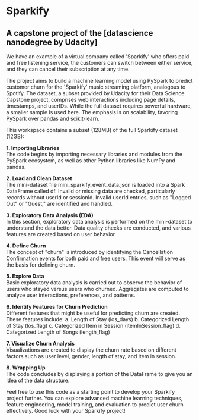 # Sparkify
## A capstone project of the [datascience nanodegree by Udacity]

We have an example of a virtual company called 'Sparkify' who offers paid and free listening service, the customers can switch between either service, and they can cancel their subscription at any time.

The project aims to build a machine learning model using PySpark to predict customer churn for the 'Sparkify' music streaming platform, analogous to Spotify. The dataset, a subset provided by Udacity for their Data Science Capstone project, comprises web interactions including page details, timestamps, and userIDs. While the full dataset requires powerful hardware, a smaller sample is used here. The emphasis is on scalability, favoring PySpark over pandas and scikit-learn.

This workspace contains a subset (128MB) of the full Sparkify dataset (12GB):

<b>1. Importing Libraries</b><br>
The code begins by importing necessary libraries and modules from the PySpark ecosystem, as well as other Python libraries like NumPy and pandas.

<b>2. Load and Clean Dataset</b><br>
The mini-dataset file mini_sparkify_event_data.json is loaded into a Spark DataFrame called df. Invalid or missing data are checked, particularly records without userId or sessionId. Invalid userId entries, such as "Logged Out" or "Guest," are identified and handled.

<b>3. Exploratory Data Analysis (EDA)</b><br>
In this section, exploratory data analysis is performed on the mini-dataset to understand the data better. Data quality checks are conducted, and various features are created based on user behavior.

<b>4. Define Churn</b><br>
The concept of "churn" is introduced by identifying the Cancellation Confirmation events for both paid and free users. This event will serve as the basis for defining churn.

<b>5. Explore Data</b><br>
Basic exploratory data analysis is carried out to observe the behavior of users who stayed versus users who churned. Aggregates are computed to analyze user interactions, preferences, and patterns.

<b>6. Identify Features for Churn Prediction</b><br>
Different features that might be useful for predicting churn are created. These features include:
a. Length of Stay (los_days)
b. Categorized Length of Stay (los_flag)
c. Categorized Item in Session (itemInSession_flag)
d. Categorized Length of Songs (length_flag)

<b>7. Visualize Churn Analysis</b><br>
Visualizations are created to display the churn rate based on different factors such as user level, gender, length of stay, and item in session.

<b>8. Wrapping Up</b><br>
The code concludes by displaying a portion of the DataFrame to give you an idea of the data structure.

Feel free to use this code as a starting point to develop your Sparkify project further. You can explore advanced machine learning techniques, feature engineering, model training, and evaluation to predict user churn effectively. Good luck with your Sparkify project!
